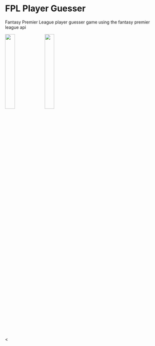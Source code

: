 # FPL Player Guesser

Fantasy Premier League player guesser game using the fantasy premier league api

<img src="https://github.com/Mark-McCleane/FPLPlayerGuesser/assets/26508731/a4628478-d672-4dff-8bbc-edac4a9678b2" width="25%" height="25%">

<img src="https://github.com/Mark-McCleane/FPLPlayerGuesser/assets/26508731/e285d30d-a336-4541-8ac5-3a008a311daf" width="25%" height="25%">

<
